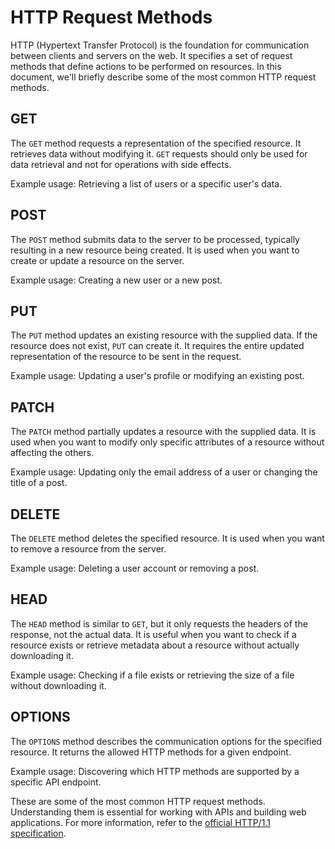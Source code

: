 # HTTP Request Methods

HTTP (Hypertext Transfer Protocol) is the foundation for communication between clients and servers on the web. It specifies a set of request methods that define actions to be performed on resources. In this document, we'll briefly describe some of the most common HTTP request methods.

## GET

The `GET` method requests a representation of the specified resource. It retrieves data without modifying it. `GET` requests should only be used for data retrieval and not for operations with side effects.

Example usage: Retrieving a list of users or a specific user's data.

## POST

The `POST` method submits data to the server to be processed, typically resulting in a new resource being created. It is used when you want to create or update a resource on the server.

Example usage: Creating a new user or a new post.

## PUT

The `PUT` method updates an existing resource with the supplied data. If the resource does not exist, `PUT` can create it. It requires the entire updated representation of the resource to be sent in the request.

Example usage: Updating a user's profile or modifying an existing post.

## PATCH

The `PATCH` method partially updates a resource with the supplied data. It is used when you want to modify only specific attributes of a resource without affecting the others.

Example usage: Updating only the email address of a user or changing the title of a post.

## DELETE

The `DELETE` method deletes the specified resource. It is used when you want to remove a resource from the server.

Example usage: Deleting a user account or removing a post.

## HEAD

The `HEAD` method is similar to `GET`, but it only requests the headers of the response, not the actual data. It is useful when you want to check if a resource exists or retrieve metadata about a resource without actually downloading it.

Example usage: Checking if a file exists or retrieving the size of a file without downloading it.

## OPTIONS

The `OPTIONS` method describes the communication options for the specified resource. It returns the allowed HTTP methods for a given endpoint.

Example usage: Discovering which HTTP methods are supported by a specific API endpoint.

These are some of the most common HTTP request methods. Understanding them is essential for working with APIs and building web applications. For more information, refer to the [official HTTP/1.1 specification](https://www.w3.org/Protocols/rfc2616/rfc2616-sec9.html).


